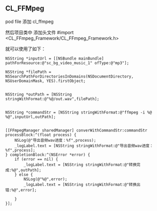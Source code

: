## CL_FFMpeg

pod file 添加 cl_ffmpeg 

然后项目类中 添加头文件 #import <CL_FFmpeg_Framework/CL_FFmpeg_Framework.h>

就可以使用了如下：

    NSString *inputUrl = [[NSBundle mainBundle] pathForResource:@"sc_bg_video_music_1" ofType:@"mp3"];
   
    NSString *filePath = NSSearchPathForDirectoriesInDomains(NSDocumentDirectory, NSUserDomainMask, YES).firstObject;
   
   
    NSString *outPath = [NSString stringWithFormat:@"%@/out.wav",filePath];
    
    
    NSString *commandStr = [NSString stringWithFormat:@"ffmpeg -i %@ %@",inputUrl,outPath];
    
    
    [[FFmpegManager sharedManager] converWithCommandStr:commandStr processBlock:^(float process) {
        NSLog(@"导出音频wav进度：%f",process);
        _logLabel.text = [NSString stringWithFormat:@"导出音频wav进度：%f",process];
    } completionBlock:^(NSError *error) {
        if (error == nil) {
            _logLabel.text = [NSString stringWithFormat:@"转换完成:%@",outPath];
        } else {
            NSLog(@"%@",error);
            _logLabel.text = [NSString stringWithFormat:@"转换出错:%@",error];
            
        }
    }];